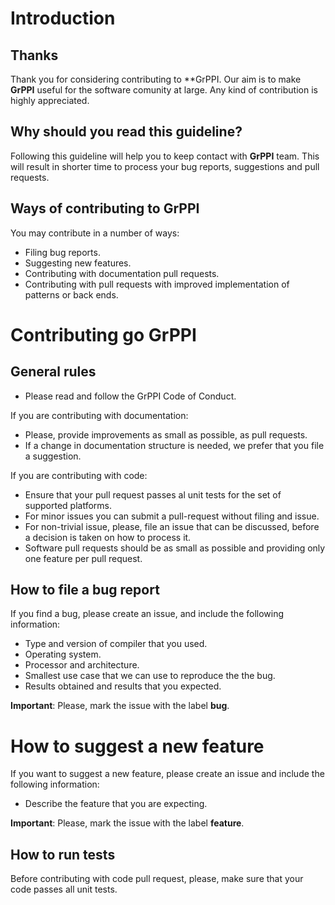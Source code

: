 # Introduction

## Thanks

Thank you for considering contributing to **GrPPI. Our aim is to make **GrPPI** useful for the software comunity at large. 
Any kind of contribution is highly appreciated.

## Why should you read this guideline?

Following this guideline will help you to keep contact with **GrPPI** team.
This will result in shorter time to process your bug reports, suggestions and pull requests.

## Ways of contributing to GrPPI

You may contribute in a number of ways:

* Filing bug reports.
* Suggesting new features.
* Contributing with documentation pull requests.
* Contributing with pull requests with improved implementation of patterns or back ends.

# Contributing go GrPPI

## General rules

* Please read and follow the GrPPI Code of Conduct.

If you are contributing with documentation:

* Please, provide improvements as small as possible, as pull requests.
* If a change in documentation structure is needed, we prefer that you file a suggestion.

If you are contributing with code:

* Ensure that your pull request passes al unit tests for the set of supported platforms.
* For minor issues you can submit a pull-request without filing and issue.
* For non-trivial issue, please, file an issue that can be discussed, before a decision is taken on how to process it.
* Software pull requests should be as small as possible and providing only one feature per pull request.

## How to file a bug report

If you find a bug, please create an issue, and include the following information:

* Type and version of compiler that you used.
* Operating system.
* Processor and architecture.
* Smallest use case that we can use to reproduce the the bug.
* Results obtained and results that you expected.

**Important**: Please, mark the issue with the label **bug**.

# How to suggest a new feature

If you want to suggest a new feature, please create an issue and include the following information:

* Describe the feature that you are expecting.

**Important**: Please, mark the issue with the label **feature**.

## How to run tests

Before contributing with code pull request, please, make sure that your code passes all unit tests.
